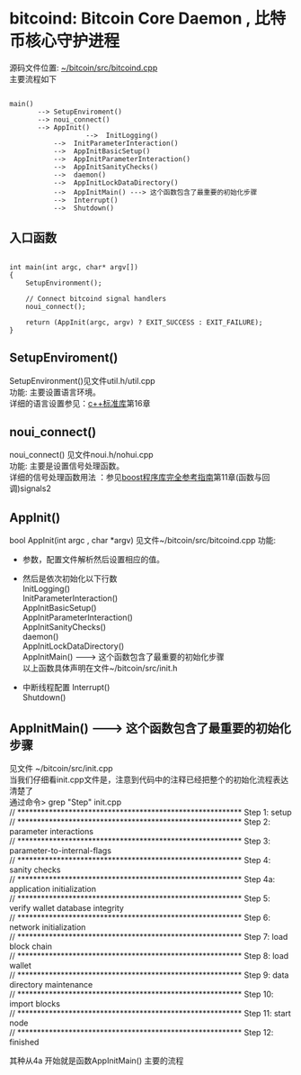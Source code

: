 # bitcoind: Bitcoin Core Daemon , 比特币核心守护进程

源码文件位置: [~/bitcoin/src/bitcoind.cpp][bitcoind]     
主要流程如下
<pre><code>
main() 
       --> SetupEnviroment()   
       --> noui_connect()   
       --> AppInit()   	   
       	           -->  InitLogging()   
		   -->  InitParameterInteraction()    
		   -->  AppInitBasicSetup()     
		   -->  AppInitParameterInteraction()    
		   -->  AppInitSanityChecks()    
		   -->  daemon()    
		   -->	AppInitLockDataDirectory()   
		   -->	AppInitMain() ---> 这个函数包含了最重要的初始化步骤           
		   -->  Interrupt()    
		   -->  Shutdown()   
</code></pre>

## 入口函数
<pre><code>
int main(int argc, char* argv[])
{
    SetupEnvironment();

    // Connect bitcoind signal handlers
    noui_connect();

    return (AppInit(argc, argv) ? EXIT_SUCCESS : EXIT_FAILURE);
}
</code></pre>

## SetupEnviroment()    
SetupEnvironment()见文件util.h/util.cpp     
功能: 主要设置语言环境。    
详细的语言设置参见：[c++标准库][c++]第16章   


## noui_connect()   
noui_connect()  见文件noui.h/nohui.cpp    
功能: 主要是设置信号处理函数。    
详细的信号处理函数用法 ：参见[boost程序库完全参考指南][boost]第11章(函数与回调)signals2   


## AppInit()
bool AppInit(int argc , char *argv) 见文件~/bitcoin/src/bitcoind.cpp
功能:     
* 参数，配置文件解析然后设置相应的值。
* 然后是依次初始化以下行数     
  InitLogging()   
  InitParameterInteraction()    
  AppInitBasicSetup()     
  AppInitParameterInteraction()    
  AppInitSanityChecks()    
  daemon()    
  AppInitLockDataDirectory()   
  AppInitMain() ---> 这个函数包含了最重要的初始化步骤           
  以上函数具体声明在文件~/bitcoin/src/init.h      

* 中断线程配置
   Interrupt()    
   Shutdown()   
 


## AppInitMain() ---> 这个函数包含了最重要的初始化步骤           
见文件 ~/bitcoin/src/init.cpp    
当我们仔细看init.cpp文件是，注意到代码中的注释已经把整个的初始化流程表达清楚了        
通过命令> grep "Step" init.cpp       
    // ********************************************************* Step 1: setup     
    // ********************************************************* Step 2: parameter interactions    
    // ********************************************************* Step 3: parameter-to-internal-flags   
    // ********************************************************* Step 4: sanity checks   
    // ********************************************************* Step 4a: application initialization   
    // ********************************************************* Step 5: verify wallet database integrity   
    // ********************************************************* Step 6: network initialization   
    // ********************************************************* Step 7: load block chain   
    // ********************************************************* Step 8: load wallet   
    // ********************************************************* Step 9: data directory maintenance   
    // ********************************************************* Step 10: import blocks   
    // ********************************************************* Step 11: start node    
    // ********************************************************* Step 12: finished   


其种从4a 开始就是函数AppInitMain() 主要的流程



						    

















[bitcoind]:https://github.com/bitcoin/bitcoin/blob/master/src/bitcoind.cpp
[c++]: https://union-click.jd.com/jdc?d=39XS7i
[boost]:https://union-click.jd.com/jdc?d=Fv77Bs

